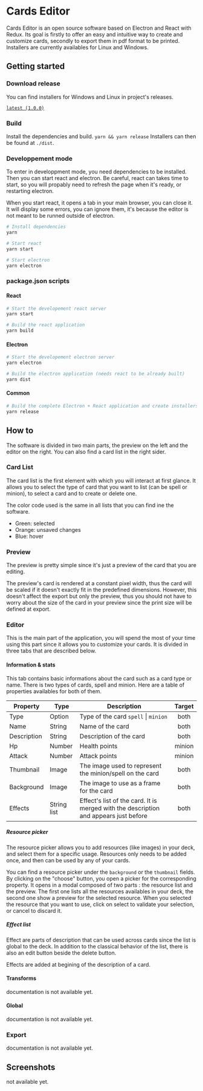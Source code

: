 # Cards Editor
Cards Editor is an open source software based on Electron and React with Redux. Its goal is firstly to offer an easy and intuitive way to create and customize cards, secondly to export them in pdf format to be printed. Installers are currently availables for Linux and Windows.

## Getting started

### Download release
You can find installers for Windows and Linux in project's releases.

[`latest (1.0.0)`](https://github.com/paullaffitte/cards-editor/releases/latest)

### Build
Install the dependencies and build.
```yarn && yarn release```
Installers can then be found at `./dist`.

### Developpement mode
To enter in developpment mode, you need dependencies to be installed. Then you can start react and electron. Be careful, react can takes time to start, so you will propably need to refresh the page when it's ready, or restarting electron.

When you start react, it opens a tab in your main browser, you can close it. It will display some errors, you can ignore them, it's because the editor is not meant to be runned outside of electron.

``` bash
# Install dependencies
yarn

# Start react
yarn start

# Start electron
yarn electron
```

### package.json scripts
#### React
```bash
# Start the developement react server
yarn start

# Build the react application
yarn build
```

#### Electron
```bash
# Start the developement electron server
yarn electron

# Build the electron application (needs react to be already built)
yarn dist
```

#### Common
```bash
# Build the complete Electron + React application and create installers for windows and linux
yarn release
```

## How to
The software is divided in two main parts, the preview on the left and the editor on the right. You can also find a card list in the right sider.

### Card List
The card list is the first element with which you will interact at first glance. It allows you to select the type of card that you want to list (can be spell or minion), to select a card and to create or delete one.

The color code used is the same in all lists that you can find ine the software.
- Green: selected
- Orange: unsaved changes
- Blue: hover

### Preview
The preview is pretty simple since it's just a preview of the card that you are editing.

The preview's card is rendered at a constant pixel width, thus the card will be scaled if it doesn't exactly fit in the predefined dimensions. However, this doesn't affect the export but only the preview, thus you should not have to worry about the size of the card in your preview since the print size will be defined at export.

### Editor
This is the main part of the application, you will spend the most of your time using this part since it allows you to customize your cards. It is divided in three tabs that are described below.

#### Information & stats
This tab contains basic informations about the card such as a card type or name. There is two types of cards, spell and minion. Here are a table of properties availables for both of them.

| Property      | Type          | Description                                                                          | Target  |
| ------------- | ------------- | ------------------------------------------------------------------------------------ |:-------:|
| Type          | Option        | Type of the card `spell` \| `minion`                                                 | both    |
| Name          | String        | Name of the card                                                                     | both    |
| Description   | String        | Description of the card                                                              | both    |
| Hp            | Number        | Health points                                                                        | minion  |
| Attack        | Number        | Attack points                                                                        | minion  |
| Thumbnail     | Image         | The image used to represent the minion/spell on the card                             | both    |
| Background    | Image         | The image to use as a frame for the card                                             | both    |
| Effects       | String list   | Effect's list of the card. It is merged with the description and appears just before | both    |

##### Resource picker
The resource picker allows you to add resources (like images) in your deck, and select them for a specific usage. Resources only needs to be added once, and then can be used by any of your cards.

You can find a resource picker under the `background` or the `thumbnail` fields. By clicking on the "choose" button, you open a picker for the corresponding property. It opens in a modal composed of two parts : the resource list and the preview. The first one lists all the resources availables in your deck, the second one show a preview for the selected resource. When you selected the resource that you want to use, click on select to validate your selection, or cancel to discard it.

##### Effect list
Effect are parts of description that can be used across cards since the list is global to the deck. In addition to the classical behavior of the list, there is also an edit button beside the delete button.

Effects are added at begining of the description of a card.

#### Transforms
documentation is not available yet.

#### Global
documentation is not available yet.

### Export
documentation is not available yet.

## Screenshots
not available yet.
